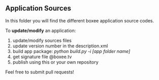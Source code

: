 ## Application Sources
In this folder you will find the different boxee application source codes.

To **update/modify** an application:     
1. update/modify sources files    
2. update version number in the description.xml    
3. build app package: _python build.py -i [app folder name]_    
4. get signature file @boxee.tv    
5. publish using this or your own repository

Feel free to submit pull requests!










